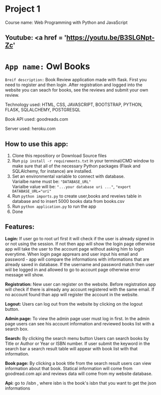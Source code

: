 # Project 1

Course name: Web Programming with Python and JavaScript <br>


## Youtube: <a href = 'https://youtu.be/B3SLGNpt-Zc' </a>

# `App name:` Owl Books

``Breif description:`` Book Review application made with flask. First you need to register and then login .After registration and logged into the website you can seach for books, see the reviews and submit your own review.

Technology used:
HTML, CSS, JAVASCRIPT, BOOTSTRAP, PYTHON, FLASK, SQLALCHEMY, POSTGRESQL


Book API used:
goodreads.com 

Server used:
heroku.com 

## How to use this app:

1. Clone this repositiory  or Download Source files
2. Run ```pip install -r requirements.txt``` in your terminal/CMD window to make sure that all of the necessary Python packages (Flask and SQLAlchemy, for instance) are installed.
3. Set an environmental variable to connect with database.
    <br> Varialbe name must be: ``"DATABASE_URL"``
    <br> Varialbe value will be: ``"...your database uri ..."``,  ``"export DATABASE_URL="uri"``
4. Run ```python imports.py``` to create user,books and reveiws table in database and to insert 5000 books data from books.csv
5. Run ```python application.py``` to run the app
6. Done

## Features:

**Login:** If user go to root url first it will check if the user is already signed in or not using the session. If not then app will show the login page otherwise app will take the user to the account page without asking him to login everytime. When login page apprears and user input his email and password - app will compare the informations with informations that are already saved in database. If the username and password match then user wiil be logged in and  allowed to go to account page otherwise error message will show.

**Registration:** New user can register on the website. Before registration app will check if there is already any account registered with the same email. If no account found than app will register the account in the website.

**Logout:** Users can log out from the website by clicking on the logout button.

**Admin page:** To view the admin page user must log in first. In the admin page users can see his account information and reviewed books list with a search box.

**Search:** By clicking the search menu  button Users can search books by Title or Author or Year or ISBN number. If user submit the keyword in the search bar a search result table will appear with book list with that information.

**Book page:** By clicking a book title from  the search result users can view information about that book. Statical information will come from goodread.com api and reviews data will come from my website database.

**Api:** go to /isbn , where isbn is the book's isbn that you want to get the json informations
